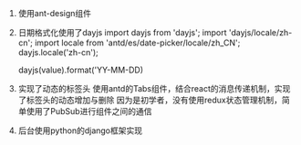 1. 使用ant-design组件

2. 日期格式化使用了dayjs
    import dayjs from 'dayjs';
    import 'dayjs/locale/zh-cn';
    import locale from 'antd/es/date-picker/locale/zh_CN';
    dayjs.locale('zh-cn');

    dayjs(value).format('YY-MM-DD)

3. 实现了动态的标签头
    使用antd的Tabs组件，结合react的消息传递机制，实现了标签头的动态增加与删除
    因为是初学者，没有使用redux状态管理机制，简单使用了PubSub进行组件之间的通信

4. 后台使用python的django框架实现
